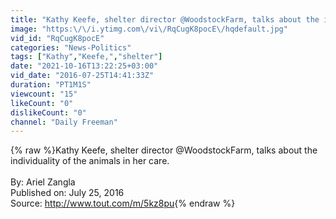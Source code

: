 ```yaml
---
title: "Kathy Keefe, shelter director @WoodstockFarm, talks about the individuality of the animals in her ca"
image: "https:\/\/i.ytimg.com\/vi\/RqCugK8pocE\/hqdefault.jpg"
vid_id: "RqCugK8pocE"
categories: "News-Politics"
tags: ["Kathy","Keefe,","shelter"]
date: "2021-10-16T13:22:25+03:00"
vid_date: "2016-07-25T14:41:33Z"
duration: "PT1M1S"
viewcount: "15"
likeCount: "0"
dislikeCount: "0"
channel: "Daily Freeman"
---
```

{% raw %}Kathy Keefe, shelter director @WoodstockFarm, talks about the individuality of the animals in her care.<br /><br />By: Ariel Zangla<br />Published on: July 25, 2016<br />Source: <a rel="nofollow" target="blank" href="http://www.tout.com/m/5kz8pu">http://www.tout.com/m/5kz8pu</a>{% endraw %}

